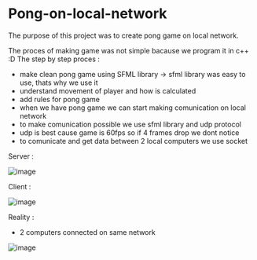 # Pong-on-local-network

The purpose of this project was to create pong game on local network.

The proces of making game was not simple bacause we program it in c++ :D
The step by step proces : 
  - make clean pong game using SFML library -> sfml library was easy to use, thats why we use it
  - understand movement of player and how is calculated 
  - add rules for pong game 
  - when we have pong game we can start making comunication on local network
  - to make comunication possible we use sfml library and udp protocol
  - udp is best cause game is 60fps so if 4 frames drop we dont notice
  - to comunicate and get data between 2 local computers we use socket 
  
  
Server : 


![image](https://user-images.githubusercontent.com/70257823/211001926-d186d537-e2b8-4d23-b72f-dd5f826ffc38.png)

Client : 


![image](https://user-images.githubusercontent.com/70257823/211001987-854f137b-d697-493a-a778-06239f59a781.png)


Reality : 
- 2 computers connected on same network 

![image](https://user-images.githubusercontent.com/70257823/211002506-3c3d7ae4-89b3-4cd8-95ba-b88d0f7d9b35.png)

